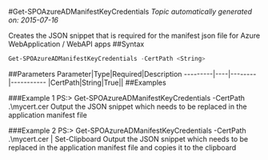 #Get-SPOAzureADManifestKeyCredentials
*Topic automatically generated on: 2015-07-16*

Creates the JSON snippet that is required for the manifest json file for Azure WebApplication / WebAPI apps
##Syntax
```powershell
Get-SPOAzureADManifestKeyCredentials -CertPath <String>
```


##Parameters
Parameter|Type|Required|Description
---------|----|--------|-----------
|CertPath|String|True||
##Examples

###Example 1
    PS:> Get-SPOAzureADManifestKeyCredentials -CertPath .\mycert.cer
Output the JSON snippet which needs to be replaced in the application manifest file

###Example 2
    PS:> Get-SPOAzureADManifestKeyCredentials -CertPath .\mycert.cer | Set-Clipboard
Output the JSON snippet which needs to be replaced in the application manifest file and copies it to the clipboard
<!-- Ref: C18CE2F7CF406256EF8C45CC306EA67A -->